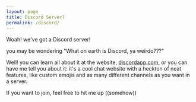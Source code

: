 ```yaml
---
layout: page
title: Discord Server?
permalink: /discord/
---
```


Woah! we've got a Discord server!

you may be wondering "What on earth is Discord, ya weirdo???"

Well! you can learn all about it at the website, [discordapp.com](https://discordapp.com/), or you can have me tell you about it: it's a cool chat website with a heckton of neat features, like custom emojis and as many different channels as you want in a server.

If you want to join, feel free to hit me up ((somehow))
